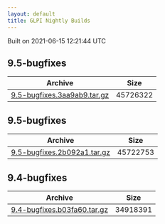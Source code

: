 ```yaml
---
layout: default
title: GLPI Nightly Builds
---
```


Built on 2021-06-15 12:21:44 UTC

## 9.5-bugfixes

Archive|Size
---|---
[9.5-bugfixes.3aa9ab9.tar.gz](9.5-bugfixes.3aa9ab9.tar.gz)|45726322

## 9.5-bugfixes

Archive|Size
---|---
[9.5-bugfixes.2b092a1.tar.gz](9.5-bugfixes.2b092a1.tar.gz)|45722753

## 9.4-bugfixes

Archive|Size
---|---
[9.4-bugfixes.b03fa60.tar.gz](9.4-bugfixes.b03fa60.tar.gz)|34918391

